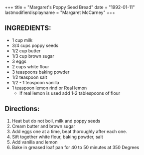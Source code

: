 +++
title = "Margaret's Poppy Seed Bread"
date = "1992-01-11"
lastmodifierdisplayname = "Margaret McCarney"
+++

## INGREDIENTS:

* 1 cup milk
* 3/4 cups poppy seeds
* 1/2 cup butter
* 1/3 cup brown sugar
* 3 eggs
* 2 cups white flour
* 3 teaspoons baking powder
* 1/2 teaspoon salt
* 1/2 - 1 teaspoon vanilla
* 1 teaspoon lemon rind or Real lemon
    * If real lemon is used add 1-2 tablespoons of flour

## Directions:

1. Heat but do not boil, milk and poppy seeds
1. Cream butter and brown sugar
1. Add eggs one at a time, beat thoroughly after each one.
1. Sift together white flour, baking powder, salt
1. Add vanilla and lemon
1. Bake in greased loaf pan for 40 to 50 minutes at 350 Degrees